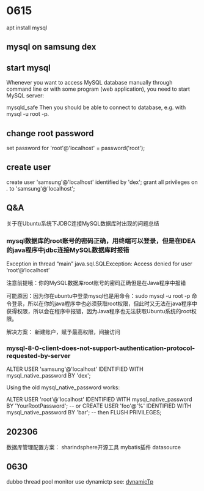 # 0615

apt install mysql

## mysql on samsung dex

## start mysql

Whenever you want to access MySQL database manually through command line or with some program (web application), you need to start MySQL server:

mysqld_safe
Then you should be able to connect to database, e.g. with mysql -u root -p.

## change root password

set password for 'root'@'localhost' = password('root');

## create user

create user 'samsung'@'localhost' identified by 'dex';
grant all privileges on *.* to 'samsung'@'localhost';

## Q&A

关于在Ubuntu系统下JDBC连接MySQL数据库时出现的问题总结

### mysql数据库的root账号的密码正确，用终端可以登录，但是在IDEA的java程序中jdbc连接MySQL数据库时报错

Exception in thread “main” java.sql.SQLException: Access denied for user ‘root’@‘localhost’

注意前提哦：你的MySQL数据库root账号的密码正确但是在Java程序中报错

可能原因：因为你在ubuntu中登录mysql也是用命令：sudo mysql -u root -p 命令登录，所以在你的java程序中也必须获取root权限，但此时又无法在java程序中获得权限，所以会在程序中报错，因为Java程序也无法获取Ubuntu系统的root权限。

解决方案：
新建账户，赋予最高权限，间接访问

### mysql-8-0-client-does-not-support-authentication-protocol-requested-by-server

ALTER USER 'samsung'@'localhost' IDENTIFIED WITH mysql_native_password BY 'dex';

Using the old mysql_native_password works:

 ALTER USER 'root'@'localhost' IDENTIFIED WITH mysql_native_password BY 'YourRootPassword';
 -- or
 CREATE USER 'foo'@'%' IDENTIFIED WITH mysql_native_password BY 'bar';
 -- then
 FLUSH PRIVILEGES;

## 202306

数据库管理配置方案：
sharindsphere开源工具
mybatis插件
datasource

## 0630

dubbo thread pool monitor
use dynamictp see: [dynamicTp](https://dynamictp.cn/guide/middleware/dubbo.html)
